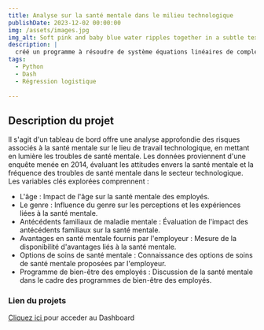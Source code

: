 ```yaml
---
title: Analyse sur la santé mentale dans le milieu technologique
publishDate: 2023-12-02 00:00:00
img: /assets/images.jpg
img_alt: Soft pink and baby blue water ripples together in a subtle texture.
description: |
  créé un programme à résoudre de système équations linéaires de complexité supérieure 3 en utilisant le paradigme de la programmation orienté objet (POO).
tags:
  - Python
  - Dash
  - Régression logistique
    
---
```


## Description du projet
Il s'agit d'un tableau de bord offre une analyse approfondie des risques associés à la santé mentale sur le lieu de travail technologique, en mettant en lumière les troubles de santé mentale. Les données proviennent d'une enquête menée en 2014, évaluant les attitudes envers la santé mentale et la fréquence des troubles de santé mentale dans le secteur technologique. Les variables clés explorées comprennent :

- L'âge : Impact de l'âge sur la santé mentale des employés.
- Le genre : Influence du genre sur les perceptions et les expériences liées à la santé mentale.
- Antécédents familiaux de maladie mentale : Évaluation de l'impact des antécédents familiaux sur la santé mentale.
- Avantages en santé mentale fournis par l'employeur : Mesure de la disponibilité d'avantages liés à la santé mentale.
- Options de soins de santé mentale : Connaissance des options de soins de santé mentale proposées par l'employeur.
- Programme de bien-être des employés : Discussion de la santé mentale dans le cadre des programmes de bien-être des employés.



### Lien du projets
<a href="https://dashdep-2170bb2d37c9.herokuapp.com/">Cliquez ici </a> pour acceder au Dashboard

